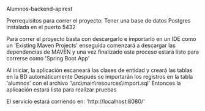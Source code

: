 Alumnos-backend-apirest

Prerrequisitos para correr el proyecto: Tener una base de datos Postgres instalada en el puerto 5432

Para correr el proyecto basta con descargarlo e importarlo en un IDE como un 'Existing Maven Projects' enseguida comenzará a descargar las dependencias de MAVEN y una vez finalizado este proceso estará listo para correrse como 'Spring Boot App'

Al iniciar, la aplicación escaneará las clases de entidad y creará las tablas en la BD automáticamente
Después se importarán los registros en la tabla 'alumnos' con el archivo '\src\main\resources\import.sql' Entonces la aplicación estará lista para realizar pruebas

El servicio estará corriendo en: 'http://localhost:8080/'
